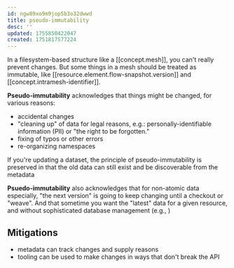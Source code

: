 ```yaml
---
id: ngw89xo9m9jop5b3o32dwwd
title: pseudo-immutability
desc: ''
updated: 1755850422047
created: 1751817577224
---
```


In a filesystem-based structure like a [[concept.mesh]], you can't really prevent changes. But some things in a mesh should be treated as immutable, like [[resource.element.flow-snapshot.version]] and [[concept.intramesh-identifier]].

**Pseudo-immutability** acknowledges that things might be changed, for various reasons:

- accidental changes
- "cleaning up" of data for legal reasons, e.g.: personally-identifiable information (PII) or "the right to be forgotten."
- fixing of typos or other errors
- re-organizing namespaces

If you're updating a dataset, the principle of pseudo-immutability is preserved in that the old data can still exist and be discoverable from the metadata 


**Psuedo-immutability** also acknowledges that for non-atomic data especially, "the next version" is going to keep changing until a checkout or "weave". And that sometime you want the "latest" data for a given resource, and without sophisticated database management (e.g., )


## Mitigations

- metadata can track changes and supply reasons
- tooling can be used to make changes in ways that don't break the API
